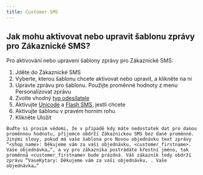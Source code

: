 ```yaml
---
title: Customer SMS
---
```


## Jak mohu aktivovat nebo upravit šablonu zprávy pro Zákaznické SMS?
Pro aktivování nebo upravení šablony zprávy pro Zákaznické SMS:
1.	Jděte do Zákaznické SMS
2.	Vyberte, kterou šablonu chcete aktivovat nebo upravit, a klikněte na ni
3.	Upravte zprávu pro šablonu. Použijte proměnné hodnoty z menu Personalizovat zprávu
4.	Zvolte vhodný [typ odesílatele](sender-type.md#co-je-typ-odesílatele-a-jak-ho-můžu-použít)
5.	Aktivujte [Unicode](unicode.md#co-je-to-unicode) a [Flash SMS,](flash-sms.md#co-je-to-flash-sms) jestli chcete
6.	Aktivujte šablonu v pravém horním rohu
7.	Klikněte Uložit

`Buďte si prosím vědomi, že v případě kdy máte nedostatek dat pro danou proměnnou hodnotu, příjemce obdrží Zákaznickou SMS bez dané proměnné.  Jinými slovy, pokud má vaše šablona pro Novou objednávku text zprávy “<shop_name>: Děkujeme vám za vaši objednávku, <customer_firstname>. Vaše objednávka…“, a vy pro zákazníka postrádáte křestní jméno, tak proměnná <customer_firstname> bude prázdná. Váš zákazník tedy obdrží zprávu “VaseKytary: Děkujeme vám za vaši objednávku, . Vaše objednávka…“`
